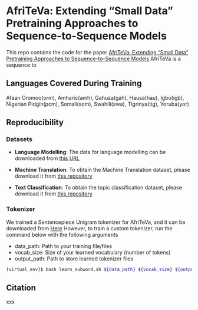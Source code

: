 # AfriTeVa: Extending “Small Data” Pretraining Approaches to Sequence-to-Sequence Models 

This repo contains the code for the paper [AfriTeVa: Extending “Small Data” Pretraining Approaches to Sequence-to-Sequence Models ](#)
AfriTeVa is a sequence to 

## Languages Covered During Training

Afaan Oromoo(orm), Amharic(amh), Gahuza(gah), Hausa(hau), Igbo(igb), Nigerian Pidgin(pcm), Somali(som), Swahili(swa), Tigrinya(tig), Yoruba(yor)

## Reproducibility

### Datasets

- **Language Modelling**: The data for language modelling can be downloaded from [this URL](https://huggingface.co/datasets/castorini/afriberta-corpus)
- **Machine Translation**: To obtain the Machine Translation dataset, please download it from [this repository](https://github.com/masakhane-io/lafand-mt)

- **Text Classification**: To obtain the topic classification dataset, please download it from [this repository](https://github.com/uds-lsv/transfer-distant-transformer-african)

### Tokenizer

We trained a Sentencepiece Unigram tokenizer for AfriTeVa, and it can be downloaded from [Here](#)
However, to train a custom tokenizer, run the command below with the following arguments

- data_path: Path to your training file/files
- vocab_size: Size of your learned vocabulary (number of tokens)
- output_path: Path to store learned tokenizer files

```bash
(virtual_env)$ bash learn_subword.sh ${data_path} ${vocab_size} ${output_path} 
```

## Citation
 xxx

